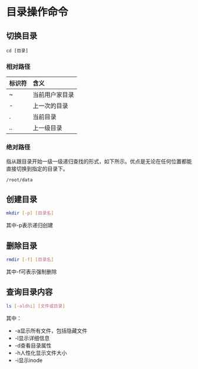 # 目录操作命令

## 切换目录

```text
cd [目录]
```

### 相对路径

| 标识符 | 含义 |
| :--- | :--- |
| ~ | 当前用户家目录 |
| - | 上一次的目录 |
| . | 当前目录 |
| .. | 上一级目录 |

### 绝对路径

指从跟目录开始一级一级递归查找的形式，如下所示。优点是无论在任何位置都能直接切换到指定的目录下。

```text
/root/data
```

## 创建目录

```bash
mkdir [-p] [目录名]
```

其中-p表示递归创建

## 删除目录

```bash
rmdir [-f] [目录名]
```

其中-f可表示强制删除

## 查询目录内容

```bash
ls [-aldhi] [文件或目录]
```

其中：

* -a显示所有文件，包括隐藏文件
* -l显示详细信息
* -d查看目录属性
* -h人性化显示文件大小
* -i显示inode

